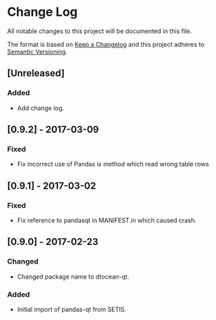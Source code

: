 # Change Log

All notable changes to this project will be documented in this file.

The format is based on [Keep a Changelog](http://keepachangelog.com/)
and this project adheres to [Semantic Versioning](http://semver.org/).

## [Unreleased]

### Added

- Add change log.

## [0.9.2] - 2017-03-09

### Fixed

- Fix incorrect use of Pandas ix method which read wrong table rows

## [0.9.1] - 2017-03-02

### Fixed

- Fix reference to pandasqt in MANIFEST.in which caused crash.

## [0.9.0] - 2017-02-23

### Changed

- Changed package name to dtocean-qt.

### Added

- Initial import of pandas-qt from SETIS.
